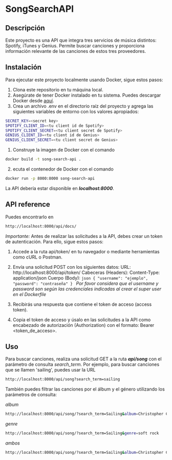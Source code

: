 # SongSearchAPI
## Descripción

Este proyecto es una API que integra tres servicios de música distintos: Spotify, iTunes y Genius. Permite buscar canciones y proporciona información relevante de las canciones de estos tres proveedores.

## Instalación

Para ejecutar este proyecto localmente usando Docker, sigue estos pasos:

1. Clona este repositorio en tu máquina local.
2. Asegúrate de tener Docker instalado en tu sistema. Puedes descargar Docker desde [aquí](https://www.docker.com/products/docker-desktop/).
3. Crea un archivo .env en el directorio raíz del proyecto y agrega las siguientes variables de entorno con los valores apropiados:
```bash
SECRET_KEY=<secret key>
SPOTIFY_CLIENT_ID=<tu client id de Spotify>
SPOTIFY_CLIENT_SECRET=<tu client secret de Spotify>
GENIUS_CLIENT_ID=<tu client id de Genius>
GENIUS_CLIENT_SECRET=<tu client secret de Genius>
```

1. Construye la imagen de Docker con el comando
```bash
docker build -t song-search-api .
```

2. ecuta el contenedor de Docker con el comando
```bash
docker run -p 8000:8000 song-search-api
```
La API debería estar disponible en ***localhost:8000***.

## API reference
Puedes encontrarlo en 
```bash
http://localhost:8000/api/docs/
```

*Importante:* Antes de realizar las solicitudes a la API, debes crear un token de autenticación. Para ello, sigue estos pasos:
1. Accede a la ruta api/token/ en tu navegador o mediante herramientas como cURL o Postman.
2. Envía una solicitud POST con los siguientes datos:
    URL: http://localhost:8000/api/token/
    Cabeceras (Headers):
    Content-Type: application/json
    Cuerpo (Body):
        ```json
        {
        "username": "ejemplo",
        "password": "contraseña"
        }
        ```
    _Por favor considera que el username y password son según las credenciales indicadas al crear el super user en el Dockerfile_
    
3. Recibirás una respuesta que contiene el token de acceso (access token).
4. Copia el token de acceso y úsalo en las solicitudes a la API como encabezado de autorización (Authorization) con el formato: Bearer <token_de_acceso>.

## Uso
Para buscar canciones, realiza una solicitud GET a la ruta ***api/song*** con el parámetro de consulta *search_term*. Por ejemplo, para buscar canciones que se llamen 'sailing', puedes usar la URL 
```bash
http://localhost:8000/api/song?search_term=sailing
```

También puedes filtrar las canciones por el álbum y el género utilizando los parámetros de consulta:

*album* 
```bash
http://localhost:8000/api/song/?search_term=Sailing&album=Christopher Cross
```
*genre*

```bash
http://localhost:8000/api/song/?search_term=Sailing&genre=soft rock
```
*ambos*
```bash
http://localhost:8000/api/song/?search_term=Sailing&album=Christopher Cross&genre=soft rock
```